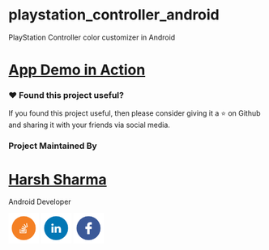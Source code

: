 # playstation_controller_android
PlayStation Controller color customizer in Android

# [App Demo in Action](https://youtu.be/s_dVIGh0MdI)


### :heart:   Found this project useful?
If you found this project useful, then please consider giving it a :star:   on Github and sharing it with your friends via social media.

### Project Maintained By

# [Harsh Sharma](http://bit.ly/githarsh)

Android Developer

<a href="http://bit.ly/stackharsh"><img src="https://github.com/aritraroy/social-icons/blob/master/stackoverflow-icon.png?raw=true" width="60"></a>
<a href="http://bit.ly/lnkdharsh"><img src="https://github.com/aritraroy/social-icons/blob/master/linkedin-icon.png?raw=true" width="60"></a>
<a href="http://bit.ly/harshfb"><img src="https://github.com/aritraroy/social-icons/blob/master/facebook-icon.png?raw=true" width="60"></a>
